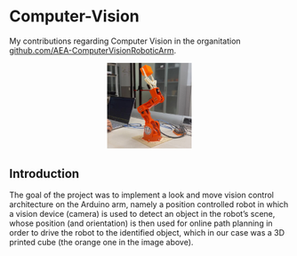 # Computer-Vision
My contributions regarding Computer Vision in the organitation [github.com/AEA-ComputerVisionRoboticArm](https://github.com/AEA-ComputerVisionRoboticArm).

<p align="center">
    <img src="robotic arm.jpg" alt="Tinkerkit Braccio robot" width="30%">
</p>

## Introduction
The goal of the project was to implement a look and move vision control architecture on the Arduino arm, namely a position controlled robot in which a vision device (camera) is used to detect an object in the 
robot’s scene, whose position (and orientation) is then used for online path planning in order to drive the robot to the identified object, which in our case was a 3D printed cube (the orange one in the image above).








